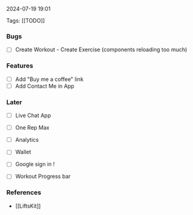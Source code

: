 
2024-07-19 19:01

Tags: [[TODO]]

### Bugs
- [ ] Create Workout - Create Exercise (components reloading too much)

### Features
- [ ] Add "Buy me a coffee" link
- [ ] Add Contact Me in App

### Later
- [ ] Live Chat App

- [ ] One Rep Max
- [ ] Analytics
- [ ] Wallet 
- [ ] Google sign in !

- [ ] Workout Progress bar

### References
- [[LiftsKit]]
